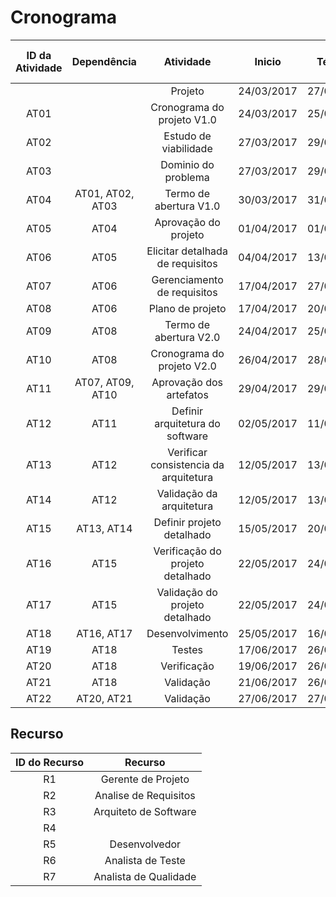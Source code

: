 # Cronograma

| ID da Atividade | Dependência | Atividade | Inicio | Término | Tempo Previsto (dias) | Recurso |
|:---------------:|:-----------:|:---------:|:------:|:-------:|:---------------------:|:-------:|
|      |      | Projeto | 24/03/2017 | 27/06/2017 | 95 |  |
| AT01 |      | Cronograma do projeto V1.0 | 24/03/2017 | 25/03/2017 | 2 | R1 |
| AT02 |      | Estudo de viabilidade | 27/03/2017 | 29/03/2017 | 3 | R1, R2, R3, R4 |
| AT03 |      | Dominio do problema | 27/03/2017 | 29/03/2017 | 3 | R1, R2 |
| AT04 | AT01, AT02, AT03 | Termo de abertura V1.0 | 30/03/2017 | 31/03/2017 | 2 | R1 |
| AT05 | AT04 | Aprovação do projeto | 01/04/2017 | 01/04/2017 | 1 | R1 |
| AT06 | AT05 | Elicitar detalhada de requisitos | 04/04/2017 | 13/03/2017 | 10 | R2 |
| AT07 | AT06 | Gerenciamento de requisitos | 17/04/2017 | 27/04/2017 | 71 | R2 |
| AT08 | AT06 | Plano de projeto | 17/04/2017 | 20/04/2017 | 4 | R1 |
| AT09 | AT08 | Termo de abertura V2.0 | 24/04/2017 | 25/04/2017 | 2 | R1 |
| AT10 | AT08 | Cronograma do projeto V2.0 | 26/04/2017 | 28/04/2017 | 3 | R1 |
| AT11 | AT07, AT09, AT10 | Aprovação dos artefatos | 29/04/2017 | 29/04/2017 | 1 | R1 |
| AT12 | AT11 | Definir arquitetura do software | 02/05/2017 | 11/05/2017 | 9 | R3 |
| AT13 | AT12 | Verificar consistencia da arquitetura | 12/05/2017 | 13/05/2017 | 2 | R7 |
| AT14 | AT12 | Validação da arquitetura | 12/05/2017 | 13/05/2017 | 2 | R1, R4, R5, R6 |
| AT15 | AT13, AT14 | Definir projeto detalhado | 15/05/2017 | 20/05/2017 | 6 | R4 |
| AT16 | AT15 | Verificação do projeto detalhado | 22/05/2017 | 24/05/2017 | 3 | R7 |
| AT17 | AT15 | Validação do projeto detalhado | 22/05/2017 | 24/05/2017 | 3 | R1, R5, R6 |
| AT18 | AT16, AT17 | Desenvolvimento | 25/05/2017 | 16/06/2017 | 19 | R5 |
| AT19 | AT18 | Testes | 17/06/2017 | 26/06/2017 | 8 | R5, R6 |
| AT20 | AT18 | Verificação | 19/06/2017 | 26/06/2017 | 7 | R7 |
| AT21 | AT18 | Validação | 21/06/2017 | 26/06/2017 | 5 | Cliente |
| AT22 | AT20, AT21 | Validação | 27/06/2017 | 27/06/2017 | 1 | R1 |


## Recurso

| ID do Recurso | Recurso |
|:-------------:|:-------:|
| R1 | Gerente de Projeto |
| R2 | Analise de Requisitos |
| R3 | Arquiteto de Software |
| R4 |  |
| R5 | Desenvolvedor |
| R6 | Analista de Teste |
| R7 | Analista de Qualidade |


